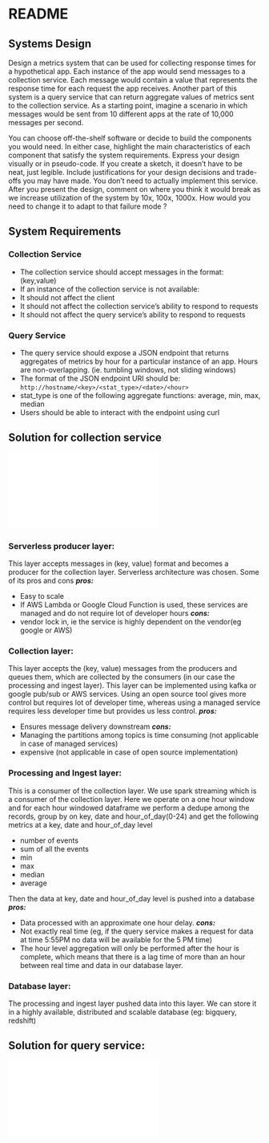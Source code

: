 # README

## Systems Design
Design a metrics system that can be used for collecting response times for a hypothetical app.
Each instance of the app would send messages to a collection service. Each message would
contain a value that represents the response time for each request the app receives. Another
part of this system is a query service that can return aggregate values of metrics sent to the
collection service. As a starting point, imagine a scenario in which messages would be sent from 10 different apps
at the rate of 10,000 messages per second.

You can choose off-the-shelf software or decide to build the components you would need. In
either case, highlight the main characteristics of each component that satisfy the system
requirements.
Express your design visually or in pseudo-code. If you create a sketch, it doesn’t have to be
neat, just legible. Include justifications for your design decisions and trade-offs you may have
made. You don’t need to actually implement this service​.
After you present the design, comment on where you think it would break as we increase
utilization of the system by 10x, 100x, 1000x. How would you need to change it to adapt to that
failure mode ?

## System Requirements

### Collection Service
* The collection service should accept messages in the format: (key,value)
* If an instance of the collection service is not available:
* It should not affect the client
* It should not affect the collection service’s ability to respond to requests
* It should not affect the query service’s ability to respond to requests

### Query Service
* The query service should expose a JSON endpoint that returns aggregates of metrics by
hour for a particular instance of an app. Hours are non-overlapping. (ie. tumbling
windows, not sliding windows)
* The format of the JSON endpoint URI should be: ```http://hostname/<key>/<stat_type>/<date>/<hour>```
* stat_type is one of the following aggregate functions: average, min, max, median
* Users should be able to interact with the endpoint using curl

## Solution for collection service
![Design Doc](./collection_service.pdf)

### Serverless producer layer:
This layer accepts messages in (key, value) format and becomes a producer for the collection layer. Serverless architecture was chosen. Some of its pros and cons
***pros:***
* Easy to scale
* If AWS Lambda or Google Cloud Function is used, these services are managed and do not require lot of developer hours
***cons:***
* vendor lock in, ie the service is highly dependent on the vendor(eg google or AWS)

### Collection layer:
This layer accepts the (key, value) messages from the producers and queues them, which are collected by the consumers (in our case the processing and ingest layer). This layer can be implemented using kafka or google pub/sub or AWS services. Using an open source tool gives more control but requires lot of developer time, whereas using a managed service requires less developer time but provides us less control.
***pros:***
* Ensures message delivery downstream
***cons:***
* Managing the partitions among topics is time consuming (not applicable in case of managed services)
* expensive (not applicable in case of open source implementation)

### Processing and Ingest layer:
This is a consumer of the collection layer. We use spark streaming which is a consumer of the collection layer. Here we operate on a one hour window and for each hour windowed dataframe we perform a dedupe among the records, group by on key, date and hour_of_day(0-24) and get the following metrics at a key, date and hour_of_day level
* number of events
* sum of all the events
* min 
* max
* median
* average

Then the data at key, date and hour_of_day level is pushed into a database
***pros:***
* Data processed with an approximate one hour delay.
***cons:***
* Not exactly real time (eg, if the query service makes a request for data at time 5:55PM no data will be available for the 5 PM time)
* The hour level aggregation will only be performed after the hour is complete, which means that there is a lag time of more than an hour between real time and data in our database layer.

### Database layer:
The processing and ingest layer pushed data into this layer. We can store it in a highly available, distributed and scalable database (eg: bigquery, redshift)

## Solution for query service:
![Design Doc](./query_service.pdf)

